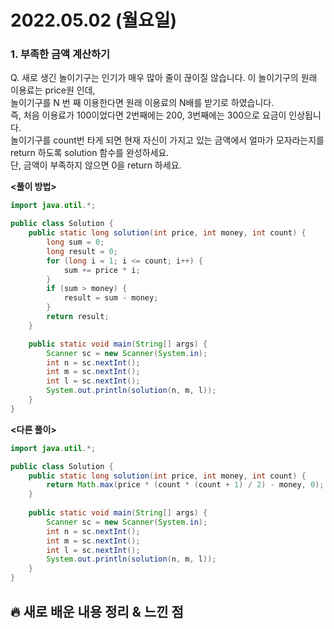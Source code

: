 # 2022.05.02 (월요일)

### **1. 부족한 금액 계산하기**

Q. 새로 생긴 놀이기구는 인기가 매우 많아 줄이 끊이질 않습니다. 이 놀이기구의 원래 이용료는 price원 인데,   
   놀이기구를 N 번 째 이용한다면 원래 이용료의 N배를 받기로 하였습니다.   
   즉, 처음 이용료가 100이었다면 2번째에는 200, 3번째에는 300으로 요금이 인상됩니다.   
   놀이기구를 count번 타게 되면 현재 자신이 가지고 있는 금액에서 얼마가 모자라는지를 return 하도록 solution 함수를 완성하세요.   
   단, 금액이 부족하지 않으면 0을 return 하세요.   



**<풀이 방법>**
```java
import java.util.*;

public class Solution {
    public static long solution(int price, int money, int count) {
        long sum = 0;
        long result = 0;
        for (long i = 1; i <= count; i++) {
            sum += price * i;
        }
        if (sum > money) {
            result = sum - money;
        }
        return result;
    }

    public static void main(String[] args) {
        Scanner sc = new Scanner(System.in);
        int n = sc.nextInt();
        int m = sc.nextInt();
        int l = sc.nextInt();
        System.out.println(solution(n, m, l));
    }
}
```

**<다른 풀이>**
```java
import java.util.*;

public class Solution {
    public static long solution(int price, int money, int count) {
        return Math.max(price * (count * (count + 1) / 2) - money, 0);
    }
    
    public static void main(String[] args) {
        Scanner sc = new Scanner(System.in);
        int n = sc.nextInt();
        int m = sc.nextInt();
        int l = sc.nextInt();
        System.out.println(solution(n, m, l));
    }
}
```

##  **🔥 새로 배운 내용 정리 & 느낀 점**
